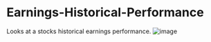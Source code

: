 # Earnings-Historical-Performance
Looks at a stocks historical earnings performance. 
![image](https://user-images.githubusercontent.com/65280357/120911811-309dc600-c658-11eb-8063-6df8320e1754.png)

